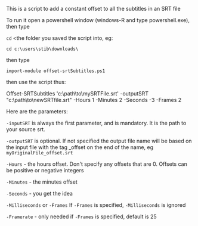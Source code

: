 This is a script to add a constant offset to all the subtitles in an SRT file

To run it open a powershell window (windows-R and type powershell.exe), then type

`cd` <the folder you saved the script into, eg: 

    cd c:\users\stib\downloads\

then type

    import-module offset-srtSubtitles.ps1

then use the script thus:
  
  Offset-SRTSubtitles 'c:\path\to\mySRTFile.srt' -outputSRT "c:\path\to\newSRTfile.srt" -Hours 1 -Minutes 2 -Seconds -3 -Frames 2

Here are the parameters:

  `-inputSRT` is always the first parameter, and is mandatory. It is the path to your source srt. 
  
  `-outputSRT` is optional. If not specified the output file name will be based on the input file with the tag \_offset on the end of the name, eg `myOriginalFile_offset.srt`
  
  `-Hours` - the hours offset. Don't specify any offsets that are 0. Offsets can be positive or negative integers
  
  `-Minutes` - the minutes offset
  
  `-Seconds` - you get the idea
  
  `-Milliseconds` or `-Frames` If `-Frames` is specified, `-Milliseconds` is ignored
  
  `-Framerate` - only needed if `-Frames` is specified, default is 25  
